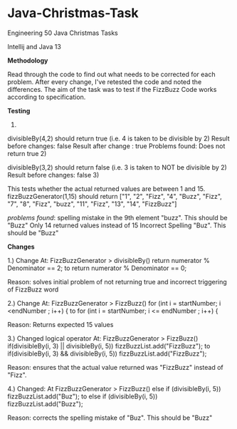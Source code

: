 # Java-Christmas-Task
Engineering 50 Java Christmas Tasks

Intellij and Java 13

**Methodology**

Read through the code to find out what needs to be corrected for each problem. After every change, I've retested the code and noted the differences. The aim of the task was to test if the FizzBuzz Code works according to specification.

**Testing**

1)

divisibleBy(4,2) should return true (i.e. 4 is taken to be divisible by 2)
Result before changes: false
Result after change : true
Problems found: Does not return true
2)

divisibleBy(3,2) should return false (i.e. 3 is taken to NOT be divisible by 2)
Result before changes: false
3)

This tests whether the actual returned values are between 1 and 15. fizzBuzzGenerator(1,15) should return ["1", "2", "Fizz", "4", "Buzz", "Fizz", "7", "8", "Fizz", "buzz", "11", "Fizz", "13", "14", "FizzBuzz"]

*problems found*:
spelling mistake in the 9th element "buzz". This should be "Buzz"
Only 14 returned values instead of 15
Incorrect Spelling "Buz". This should be "Buzz"

**Changes**

1.) Change At: FizzBuzzGenerator > divisibleBy() return numerator % Denominator == 2; to return numerator % Denominator == 0;

Reason: solves initial problem of not returning true and incorrect triggering of FizzBuzz word

2.) Change At: FizzBuzzGenerator > FizzBuzz() for (int i = startNumber; i <endNumber ; i++) { to for (int i = startNumber; i <= endNumber ; i++) {

Reason: Returns expected 15 values

3.) Changed logical operator At: FizzBuzzGenerator > FizzBuzz() if(divisibleBy(i, 3) || divisibleBy(i, 5)) fizzBuzzList.add("FizzBuzz"); to if(divisibleBy(i, 3) && divisibleBy(i, 5)) fizzBuzzList.add("FizzBuzz");

Reason: ensures that the actual value returned was "FizzBuzz" instead of "Fizz".

4.) Changed: At FizzBuzzGenerator > FizzBuzz() else if (divisibleBy(i, 5)) fizzBuzzList.add("Buz"); to else if (divisibleBy(i, 5)) fizzBuzzList.add("Buzz");

Reason: corrects the spelling mistake of "Buz". This should be "Buzz"
